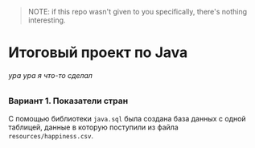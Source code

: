 > NOTE: if this repo wasn't given to you specifically, there's nothing interesting.

# Итоговый проект по Java
###### ура ура я что-то сделал

### Вариант 1. Показатели стран

С помощью библиотеки `java.sql` была создана база данных с одной таблицей, данные в которую поступили из файла `resources/happiness.csv`.

